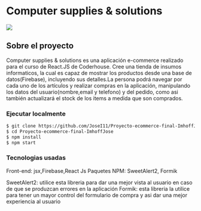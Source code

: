 # Computer supplies & solutions
![](https://github.com/JoseI11/Proyecto-ecommerce-final-ImhoffJose/blob/main/public/images/gif-ecommerce.gif)


## Sobre el proyecto

Computer supplies & solutions es una aplicación e-commerce realizado para el curso de React.JS de Coderhouse. Cree una tienda de insumos informaticos, la cual es capaz de mostrar los productos desde una base de datos(Firebase), incluyendo sus detalles.La persona podrá navegar por cada uno de los artículos y realizar compras en la aplicación, manipulando los datos del usuario(nombre,email y telefono) y del pedido, como asi también actualizará el stock de los items a medida que son comprados.

### Ejecutar localmente
```bash
$ git clone https://github.com/JoseI11/Proyecto-ecommerce-final-ImhoffJose.git
$ cd Proyecto-ecommerce-final-ImhoffJose
$ npm install
$ npm start
```
### Tecnologias usadas
Front-end: jsx,Firebase,React Js
Paquetes NPM: SweetAlert2, Formik

SweetAlert2: utilice esta libreria para dar una mejor vista al usuario en caso de que se produzcan errores en la aplicación
Formik: esta libreria la utilice para tener un mayor control del formulario de compra y asi dar una mejor experiencia al usuario


